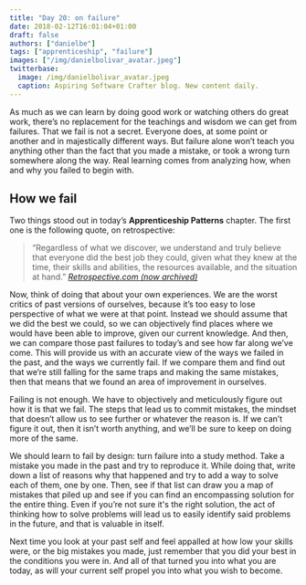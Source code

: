 ```yaml
---
title: "Day 20: on failure"
date: 2018-02-12T16:01:04+01:00
draft: false
authors: ["danielbe"]
tags: ["apprenticeship", "failure"]
images: ["/img/danielbolivar_avatar.jpeg"]
twitterbase: 
  image: /img/danielbolivar_avatar.jpeg
  caption: Aspiring Software Crafter blog. New content daily.
---
```


As much as we can learn by doing good work or watching others do great work, there’s no replacement for the teachings and wisdom we can get from failures. That we fail is not a secret. Everyone does, at some point or another and in majestically different ways. But failure alone won’t teach you anything other than the fact that you made a mistake, or took a wrong turn somewhere along the way. Real learning comes from analyzing how, when and why you failed to begin with.

## How we fail
Two things stood out in today’s **Apprenticeship Patterns** chapter. The first one is the following quote, on retrospective:

> “Regardless of what we discover, we understand and truly believe that everyone did the best job they could, given what they knew at the time, their skills and abilities, the resources available, and the situation at hand.”
> _[Retrospective.com (now archived)](https://web.archive.org/web/20171006191843/http://www.retrospectives.com:80/pages/retroPrimeDirective.html)_

Now, think of doing that about your own experiences. We are the worst critics of past versions of ourselves, because it’s too easy to lose perspective of what we were at that point. Instead we should assume that we did the best we could, so we can objectively find places where we would have been able to improve, given our current knowledge. And then, we can compare those past failures to today’s and see how far along we’ve come. This will provide us with an accurate view of the ways we failed in the past, and the ways we currently fail. If we compare them and find out that we’re still falling for the same traps and making the same mistakes, then that means that we found an area of improvement in ourselves.

Failing is not enough. We have to objectively and meticulously figure out how it is that we fail. The steps that lead us to commit mistakes, the mindset that doesn’t allow us to see further or whatever the reason is. If we can’t figure it out, then it isn’t worth anything, and we’ll be sure to keep on doing more of the same.

We should learn to fail by design: turn failure into a study method. Take a mistake you made in the past and try to reproduce it. While doing that, write down a list of reasons why that happened and try to add a way to solve each of them, one by one. Then, see if that list can draw you a map of mistakes that piled up and see if you can find an encompassing solution for the entire thing. Even if you’re not sure it's the right solution, the act of thinking how to solve problems will lead us to easily identify said problems in the future, and that is valuable in itself.

Next time you look at your past self and feel appalled at how low your skills were, or the big mistakes you made, just remember that you did your best in the conditions you were in. And all of that turned you into what you are today, as will your current self propel you into what you wish to become. 